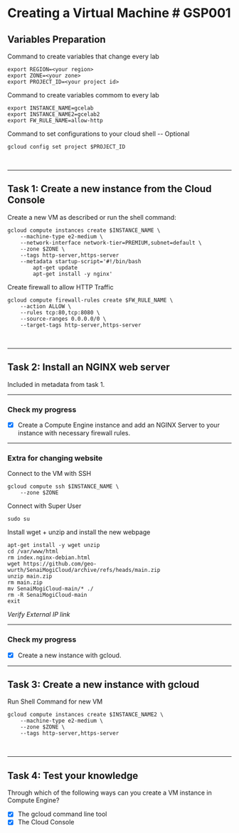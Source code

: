 # **Creating a Virtual Machine # GSP001**

## **Variables Preparation**

Command to create variables that change every lab

    export REGION=<your region>
    export ZONE=<your zone>
    export PROJECT_ID=<your project id>

Command to create variables commom to every lab

    export INSTANCE_NAME=gcelab
    export INSTANCE_NAME2=gcelab2
    export FW_RULE_NAME=allow-http

Command to set configurations to your cloud shell -- Optional

    gcloud config set project $PROJECT_ID

<br>

---

## **Task 1: Create a new instance from the Cloud Console**

Create a new VM as described or run the shell command:

    gcloud compute instances create $INSTANCE_NAME \
        --machine-type e2-medium \
        --network-interface network-tier=PREMIUM,subnet=default \
        --zone $ZONE \
        --tags http-server,https-server
        --metadata startup-script='#!/bin/bash
            apt-get update
            apt-get install -y nginx'

Create firewall to allow HTTP Traffic

    gcloud compute firewall-rules create $FW_RULE_NAME \
        --action ALLOW \
        --rules tcp:80,tcp:8080 \
        --source-ranges 0.0.0.0/0 \
        --target-tags http-server,https-server

<br>

---

## **Task 2: Install an NGINX web server**

Included in metadata from task 1.

---

### **Check my progress**

- [x] Create a Compute Engine instance and add an NGINX Server to your instance with necessary firewall rules.

---

### **Extra for changing website**

Connect to the VM with SSH

    gcloud compute ssh $INSTANCE_NAME \
        --zone $ZONE

Connect with Super User

    sudo su

Install wget + unzip and install the new webpage

    apt-get install -y wget unzip
    cd /var/www/html
    rm index.nginx-debian.html
    wget https://github.com/geo-wurth/SenaiMogiCloud/archive/refs/heads/main.zip
    unzip main.zip
    rm main.zip
    mv SenaiMogiCloud-main/* ./
    rm -R SenaiMogiCloud-main
    exit

_Verify External IP link_

---

### **Check my progress**

- [x] Create a new instance with gcloud.

---

## **Task 3: Create a new instance with gcloud**

Run Shell Command for new VM

    gcloud compute instances create $INSTANCE_NAME2 \
        --machine-type e2-medium \
        --zone $ZONE \
        --tags http-server,https-server

<br>

---

## **Task 4: Test your knowledge**

Through which of the following ways can you create a VM instance in Compute Engine?

- [x] The gcloud command line tool
- [x] The Cloud Console